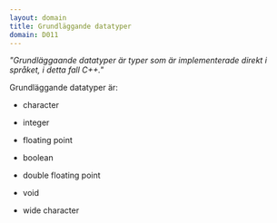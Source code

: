 ```yaml
---
layout: domain
title: Grundläggande datatyper
domain: D011
---
```


_"Grundläggaande datatyper är typer som är implementerade direkt i språket, i detta fall C++."_

Grundläggande datatyper är:

- character

- integer

- floating point

- boolean

- double floating point

- void

- wide character